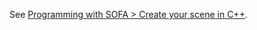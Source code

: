 
See [Programming with SOFA > Create your scene in C++](../programming-with-sofa/create-your-scene-in-cpp/).

